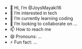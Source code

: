 - 👋 Hi, I’m @JoysMayaki16
- 👀 I’m interested in tech 
- 🌱 I’m currently learning coding
- 💞️ I’m looking to collaborate on ...
- 📫 How to reach me 
- 😄 Pronouns: ...
- ⚡ Fun fact: ...

<!---
JoysMayaki16/JoysMayaki16 is a ✨ special ✨ repository because its `README.md` (this file) appears on your GitHub profile.
You can click the Preview link to take a look at your changes.
--->
